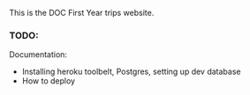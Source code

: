
This is the DOC First Year trips website.

### TODO:

Documentation:
* Installing heroku toolbelt, Postgres, setting up dev database
* How to deploy